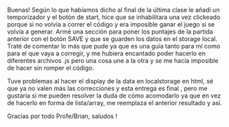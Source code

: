 Buenas!
Según lo que habíamos dicho al final de la última clase le añadí un temporizador y
el botón de start, hice que se inhabilitara una vez clickeado porque si no volvía
a correr el código y era imposible ganar el juego si se volvía a generar. 
Armé una sección para poner los puntajes de la partida anterior con el botón SAVE y 
que se guarden los datos en el storage local. 
Traté de comentar lo más que pude ya que es una guía tanto para mí como para 
el que vaya a corregir, y me hubiera encantado poder hacerlo en diferentes
archivos .js pero una cosa une a la otra y se me hacía imposible de hacer
sin romper el código.

Tuve problemas al hacer el display de la data en localstorage en html, sé que ya no valen más las correcciones y esta entrega es final , pero me gustaria si me pueden resolver la duda de cómo acomodarlo ya que en vez de hacerlo en forma de lista/array, me reemplaza el anterior resultado y así.

Gracias por todo Profe/Brian, saludos !

